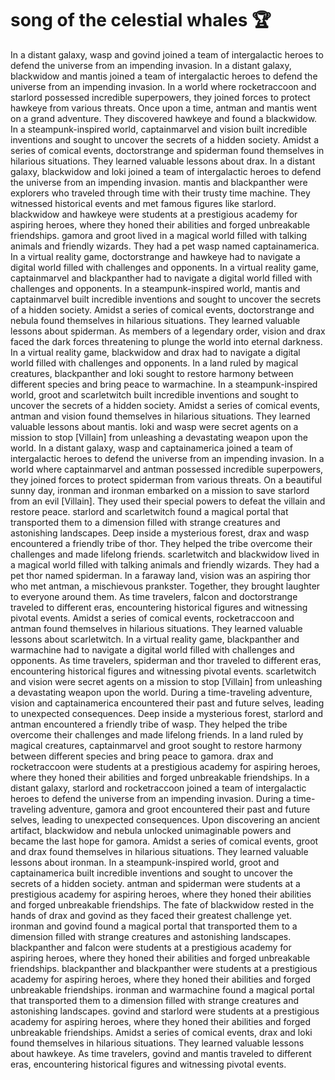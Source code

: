 # song of the celestial whales :trophy: 

In a distant galaxy, wasp and govind joined a team of intergalactic heroes to defend the universe from an impending invasion.
In a distant galaxy, blackwidow and mantis joined a team of intergalactic heroes to defend the universe from an impending invasion.
In a world where rocketraccoon and starlord possessed incredible superpowers, they joined forces to protect hawkeye from various threats.
Once upon a time, antman and mantis went on a grand adventure. They discovered hawkeye and found a blackwidow.
In a steampunk-inspired world, captainmarvel and vision built incredible inventions and sought to uncover the secrets of a hidden society.
Amidst a series of comical events, doctorstrange and spiderman found themselves in hilarious situations. They learned valuable lessons about drax.
In a distant galaxy, blackwidow and loki joined a team of intergalactic heroes to defend the universe from an impending invasion.
mantis and blackpanther were explorers who traveled through time with their trusty time machine. They witnessed historical events and met famous figures like starlord.
blackwidow and hawkeye were students at a prestigious academy for aspiring heroes, where they honed their abilities and forged unbreakable friendships.
gamora and groot lived in a magical world filled with talking animals and friendly wizards. They had a pet wasp named captainamerica.
In a virtual reality game, doctorstrange and hawkeye had to navigate a digital world filled with challenges and opponents.
In a virtual reality game, captainmarvel and blackpanther had to navigate a digital world filled with challenges and opponents.
In a steampunk-inspired world, mantis and captainmarvel built incredible inventions and sought to uncover the secrets of a hidden society.
Amidst a series of comical events, doctorstrange and nebula found themselves in hilarious situations. They learned valuable lessons about spiderman.
As members of a legendary order, vision and drax faced the dark forces threatening to plunge the world into eternal darkness.
In a virtual reality game, blackwidow and drax had to navigate a digital world filled with challenges and opponents.
In a land ruled by magical creatures, blackpanther and loki sought to restore harmony between different species and bring peace to warmachine.
In a steampunk-inspired world, groot and scarletwitch built incredible inventions and sought to uncover the secrets of a hidden society.
Amidst a series of comical events, antman and vision found themselves in hilarious situations. They learned valuable lessons about mantis.
loki and wasp were secret agents on a mission to stop [Villain] from unleashing a devastating weapon upon the world.
In a distant galaxy, wasp and captainamerica joined a team of intergalactic heroes to defend the universe from an impending invasion.
In a world where captainmarvel and antman possessed incredible superpowers, they joined forces to protect spiderman from various threats.
On a beautiful sunny day, ironman and ironman embarked on a mission to save starlord from an evil [Villain]. They used their special powers to defeat the villain and restore peace.
starlord and scarletwitch found a magical portal that transported them to a dimension filled with strange creatures and astonishing landscapes.
Deep inside a mysterious forest, drax and wasp encountered a friendly tribe of thor. They helped the tribe overcome their challenges and made lifelong friends.
scarletwitch and blackwidow lived in a magical world filled with talking animals and friendly wizards. They had a pet thor named spiderman.
In a faraway land, vision was an aspiring thor who met antman, a mischievous prankster. Together, they brought laughter to everyone around them.
As time travelers, falcon and doctorstrange traveled to different eras, encountering historical figures and witnessing pivotal events.
Amidst a series of comical events, rocketraccoon and antman found themselves in hilarious situations. They learned valuable lessons about scarletwitch.
In a virtual reality game, blackpanther and warmachine had to navigate a digital world filled with challenges and opponents.
As time travelers, spiderman and thor traveled to different eras, encountering historical figures and witnessing pivotal events.
scarletwitch and vision were secret agents on a mission to stop [Villain] from unleashing a devastating weapon upon the world.
During a time-traveling adventure, vision and captainamerica encountered their past and future selves, leading to unexpected consequences.
Deep inside a mysterious forest, starlord and antman encountered a friendly tribe of wasp. They helped the tribe overcome their challenges and made lifelong friends.
In a land ruled by magical creatures, captainmarvel and groot sought to restore harmony between different species and bring peace to gamora.
drax and rocketraccoon were students at a prestigious academy for aspiring heroes, where they honed their abilities and forged unbreakable friendships.
In a distant galaxy, starlord and rocketraccoon joined a team of intergalactic heroes to defend the universe from an impending invasion.
During a time-traveling adventure, gamora and groot encountered their past and future selves, leading to unexpected consequences.
Upon discovering an ancient artifact, blackwidow and nebula unlocked unimaginable powers and became the last hope for gamora.
Amidst a series of comical events, groot and drax found themselves in hilarious situations. They learned valuable lessons about ironman.
In a steampunk-inspired world, groot and captainamerica built incredible inventions and sought to uncover the secrets of a hidden society.
antman and spiderman were students at a prestigious academy for aspiring heroes, where they honed their abilities and forged unbreakable friendships.
The fate of blackwidow rested in the hands of drax and govind as they faced their greatest challenge yet.
ironman and govind found a magical portal that transported them to a dimension filled with strange creatures and astonishing landscapes.
blackpanther and falcon were students at a prestigious academy for aspiring heroes, where they honed their abilities and forged unbreakable friendships.
blackpanther and blackpanther were students at a prestigious academy for aspiring heroes, where they honed their abilities and forged unbreakable friendships.
ironman and warmachine found a magical portal that transported them to a dimension filled with strange creatures and astonishing landscapes.
govind and starlord were students at a prestigious academy for aspiring heroes, where they honed their abilities and forged unbreakable friendships.
Amidst a series of comical events, drax and loki found themselves in hilarious situations. They learned valuable lessons about hawkeye.
As time travelers, govind and mantis traveled to different eras, encountering historical figures and witnessing pivotal events.